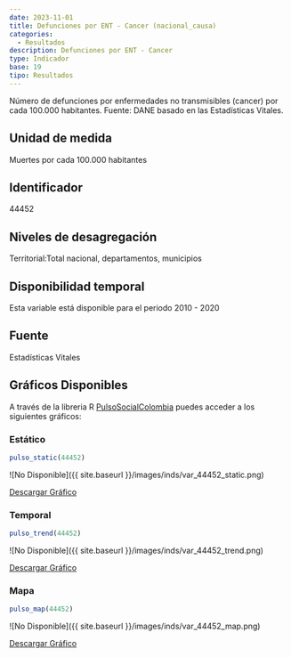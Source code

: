 ```yaml
---
date: 2023-11-01
title: Defunciones por ENT - Cancer (nacional_causa)
categories:
  - Resultados
description: Defunciones por ENT - Cancer
type: Indicador
base: 19
tipo: Resultados
--- 
```


Número de defunciones por enfermedades no transmisibles (cancer) por cada 100.000 habitantes.
Fuente: DANE basado en las Estadísticas Vitales.

## Unidad de medida
Muertes por cada 100.000 habitantes

## Identificador
44452

## Niveles de desagregación
Territorial:Total nacional, departamentos, municipios

## Disponibilidad temporal
Esta variable está disponible para el periodo 2010 - 2020

## Fuente
Estadísticas Vitales

## Gráficos Disponibles

A través de la libreria R [PulsoSocialColombia](https://github.com/pulsosocialcolombia/PulsoSocialColombia) puedes acceder a los siguientes gráficos:

### Estático

``` R
pulso_static(44452)
```

![No Disponible]({{ site.baseurl }}/images/inds/var_44452_static.png)

<a href='{{ site.baseurl }}/images/inds/var_44452_static.png'>Descargar Gráfico</a>

### Temporal

``` R
pulso_trend(44452)
```

![No Disponible]({{ site.baseurl }}/images/inds/var_44452_trend.png)

<a href='{{ site.baseurl }}/images/inds/var_44452_trend.png'>Descargar Gráfico</a>

### Mapa

``` R
pulso_map(44452)
```

![No Disponible]({{ site.baseurl }}/images/inds/var_44452_map.png)

<a href='{{ site.baseurl }}/images/inds/var_44452_map.png'>Descargar Gráfico</a>